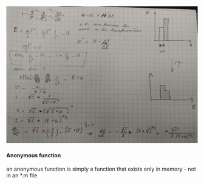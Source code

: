 ![image](T2E.jpg)
----
#### Anonymous function
an anonymous function is simply a function that exists only in memory - not in an \*.m file

